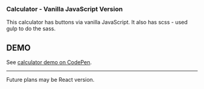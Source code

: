 ### Calculator - Vanilla JavaScript Version
This calculator has buttons via vanilla JavaScript.  It also has scss - used gulp to do the sass.  

## DEMO  
See [calculator demo on CodePen](https://codepen.io/leoraw/pen/ebdzwE).   

----------------------------------
Future plans may be React version.
